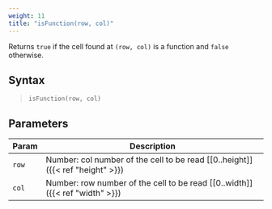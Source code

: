 ```yaml
---
weight: 11
title: "isFunction(row, col)"
---
```


Returns `true` if the cell found at `(row, col)` is a function and `false` otherwise.

## Syntax

> `isFunction(row, col)`

## Parameters

| Param    | Description                                                                     |
|----------|---------------------------------------------------------------------------------|
| `row`    | Number: col number of the cell to be read [\[0..height\]]({{< ref "height" >}}) |
| `col`    | Number: row number of the cell to be read [\[0..width\]]({{< ref "width" >}})   |